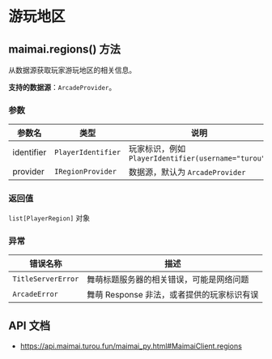 # 游玩地区

## maimai.regions() 方法

从数据源获取玩家游玩地区的相关信息。

**支持的数据源**：`ArcadeProvider`。

### 参数

| 参数名     | 类型               | 说明                                               |
|------------|--------------------|--------------------------------------------------|
| identifier | `PlayerIdentifier` | 玩家标识，例如 `PlayerIdentifier(username="turou")` |
| provider   | `IRegionProvider`  | 数据源，默认为 `ArcadeProvider`                     |

### 返回值

`list[PlayerRegion]` 对象

### 异常

| 错误名称           | 描述                                      |
|--------------------|-----------------------------------------|
| `TitleServerError` | 舞萌标题服务器的相关错误，可能是网络问题   |
| `ArcadeError`      | 舞萌 Response 非法，或者提供的玩家标识有误 |

## API 文档

- https://api.maimai.turou.fun/maimai_py.html#MaimaiClient.regions